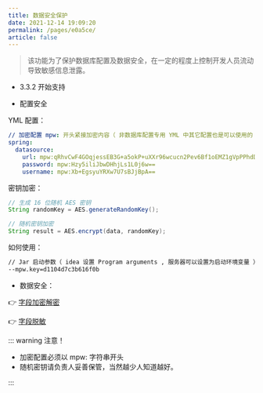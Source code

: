 ```yaml
---
title: 数据安全保护
date: 2021-12-14 19:09:20
permalink: /pages/e0a5ce/
article: false
---
```


> 该功能为了保护数据库配置及数据安全，在一定的程度上控制开发人员流动导致敏感信息泄露。

- 3.3.2 开始支持

- 配置安全

YML 配置：

```yml
// 加密配置 mpw: 开头紧接加密内容（ 非数据库配置专用 YML 中其它配置也是可以使用的 ）
spring:
  datasource:
    url: mpw:qRhvCwF4GOqjessEB3G+a5okP+uXXr96wcucn2Pev6Bf1oEMZ1gVpPPhdDmjQqoM
    password: mpw:Hzy5iliJbwDHhjLs1L0j6w==
    username: mpw:Xb+EgsyuYRXw7U7sBJjBpA==
```

密钥加密：

```java
// 生成 16 位随机 AES 密钥
String randomKey = AES.generateRandomKey();

// 随机密钥加密
String result = AES.encrypt(data, randomKey);
```

如何使用：

```txt
// Jar 启动参数（ idea 设置 Program arguments , 服务器可以设置为启动环境变量 ）
--mpw.key=d1104d7c3b616f0b
```

- 数据安全：

👉 [字段加密解密](https://baomidou.com/guide/mybatis-mate.html#%E5%AD%97%E6%AE%B5%E5%8A%A0%E5%AF%86%E8%A7%A3%E5%AF%86)

👉 [字段脱敏](https://baomidou.com/guide/mybatis-mate.html#%E5%AD%97%E6%AE%B5%E8%84%B1%E6%95%8F)

::: warning 注意！

- 加密配置必须以 mpw: 字符串开头
- 随机密钥请负责人妥善保管，当然越少人知道越好。

:::
